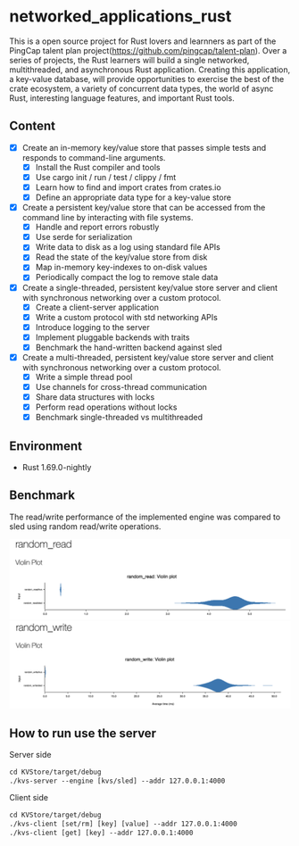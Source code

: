 # networked_applications_rust
This is a open source project for Rust lovers and learnners as part of the PingCap talent plan project(https://github.com/pingcap/talent-plan). Over a series of projects, the Rust learners will  build a single networked, multithreaded, and asynchronous Rust application. Creating this application, a key-value database, will provide opportunities to exercise the best of the crate ecosystem, a variety of concurrent data types, the world of async Rust, interesting language features, and important Rust tools.

## Content

- [x] Create an in-memory key/value store that passes simple tests and responds to command-line arguments.
  - [x] Install the Rust compiler and tools
  - [x] Use cargo init / run / test / clippy / fmt
  - [x] Learn how to find and import crates from crates.io
  - [x] Define an appropriate data type for a key-value store

- [x] Create a persistent key/value store that can be accessed from the command line by interacting with file systems.
  - [x] Handle and report errors robustly
  - [x] Use serde for serialization
  - [x] Write data to disk as a log using standard file APIs
  - [x] Read the state of the key/value store from disk
  - [x] Map in-memory key-indexes to on-disk values
  - [x] Periodically compact the log to remove stale data
  
- [x] Create a single-threaded, persistent key/value store server and client with synchronous networking over a custom protocol.
  - [x] Create a client-server application
  - [x] Write a custom protocol with std networking APIs
  - [x] Introduce logging to the server
  - [x] Implement pluggable backends with traits
  - [x] Benchmark the hand-written backend against sled

- [x] Create a multi-threaded, persistent key/value store server and client with synchronous networking over a custom protocol.
  - [x] Write a simple thread pool
  - [x] Use channels for cross-thread communication
  - [x] Share data structures with locks
  - [x] Perform read operations without locks
  - [x] Benchmark single-threaded vs multithreaded

## Environment

- Rust 1.69.0-nightly

## Benchmark
The read/write performance of the implemented engine was compared to sled using random read/write operations.

<img src="KVStore/img/random_read.png" alt="Alt text" title="Random read">

<img src="KVStore/img/random_write.png" alt="Alt text" title="Random write">

## How to run use the server

Server side
```
cd KVStore/target/debug
./kvs-server --engine [kvs/sled] --addr 127.0.0.1:4000
```

Client side
```
cd KVStore/target/debug
./kvs-client [set/rm] [key] [value] --addr 127.0.0.1:4000
./kvs-client [get] [key] --addr 127.0.0.1:4000
```



